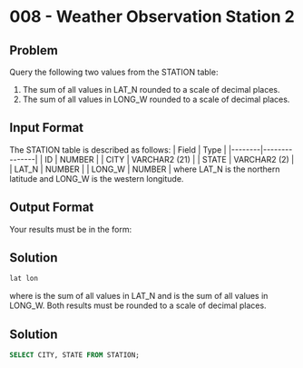 # 008 - Weather Observation Station 2
## Problem

Query the following two values from the STATION table:
1. The sum of all values in LAT_N rounded to a scale of  decimal places.
2. The sum of all values in LONG_W rounded to a scale of  decimal places.

## Input Format

The STATION table is described as follows:
| Field	 | Type          |
|--------|---------------|
| ID	   | NUMBER        |
| CITY	 | VARCHAR2 (21) |
| STATE	 | VARCHAR2 (2)  |
| LAT_N	 | NUMBER        |
| LONG_W | NUMBER        |
where LAT_N is the northern latitude and LONG_W is the western longitude.

## Output Format
Your results must be in the form:
## Solution
```sql
lat lon
```
where  is the sum of all values in LAT_N and  is the sum of all values in LONG_W. Both results must be rounded to a scale of  decimal places.

## Solution
```sql
SELECT CITY, STATE FROM STATION;
```
